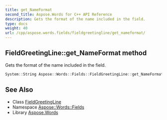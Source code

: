 ```yaml
---
title: get_NameFormat
second_title: Aspose.Words for C++ API Reference
description: Gets the format of the name included in the field.
type: docs
weight: 40
url: /cpp/aspose.words.fields/fieldgreetingline/get_nameformat/
---
```

## FieldGreetingLine::get_NameFormat method


Gets the format of the name included in the field.

```cpp
System::String Aspose::Words::Fields::FieldGreetingLine::get_NameFormat()
```

## See Also

* Class [FieldGreetingLine](../)
* Namespace [Aspose::Words::Fields](../../)
* Library [Aspose.Words](../../../)
